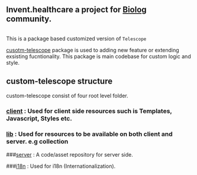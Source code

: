 ## Invent.healthcare a project for [Biolog](../biolog) community. 

```meteor
```

This is a package based customized  version of `Telescope` 

[cusotm-telescope](packages/custom-telescope)  package is used to  adding new feature or extending exsisting fucntionality. This package is main codebase for custom logic and style.



## custom-telescope structure
custom-telescope consist of four root level folder.
### [client](/packages/custom-telescope/client) : Used for client side resources such is Templates, Javascript, Styles etc.
### [lib](packages/custom-telescope/lib) : Used for resources to be available on both client and server. e.g collection

###[server](packages/custom-telescope/server) : A code/asset repository for server side.

###[i18n](packages/custom-telescope/server) : Used for i18n (Internationalization).



